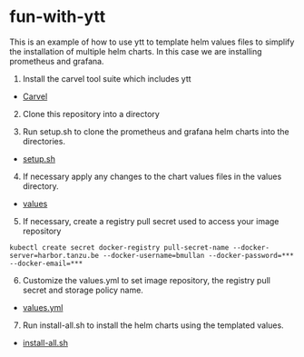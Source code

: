 # fun-with-ytt


This is an example of how to use ytt to template helm values files to simplify the installation of multiple helm charts. In this case we are installing prometheus and grafana. 

1) Install the carvel tool suite which includes ytt

* [Carvel](https://carvel.dev/)

2) Clone this repository into a directory

3) Run setup.sh to clone the prometheus and grafana helm charts into the directories. 

* [setup.sh](https://github.com/bmullan-pivotal/fun-with-ytt/blob/main/setup.sh)

4) If necessary apply any changes to the chart values files in the values directory.

* [values](https://github.com/bmullan-pivotal/fun-with-ytt/tree/main/values)

5) If necessary, create a registry pull secret used to access your image repository
```
kubectl create secret docker-registry pull-secret-name --docker-server=harbor.tanzu.be --docker-username=bmullan --docker-password=*** --docker-email=***
```

6) Customize the values.yml to set image repository, the registry pull secret and storage policy name.

* [values.yml](https://github.com/bmullan-pivotal/fun-with-ytt/blob/main/values.yml)

7) Run install-all.sh to install the helm charts using the templated values.

* [install-all.sh](https://github.com/bmullan-pivotal/fun-with-ytt/blob/main/install-all.sh)

